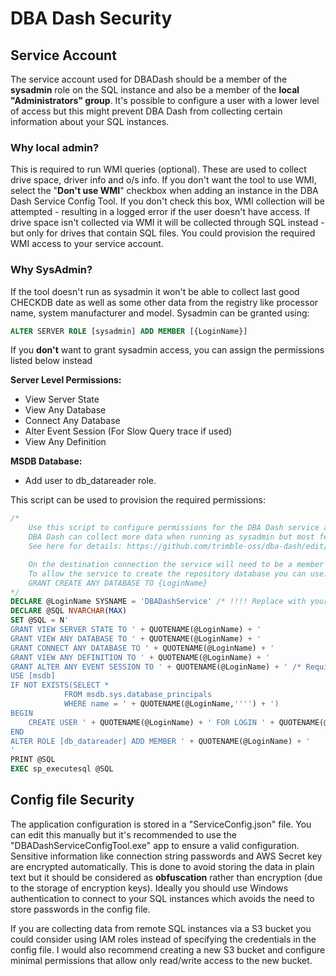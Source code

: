 # DBA Dash Security

## Service Account
The service account used for DBADash should be a member of the **sysadmin** role on the SQL instance and also be a member of  the **local "Administrators" group**.  It's possible to configure a user with a lower level of access but this might prevent DBA Dash from collecting certain information about your SQL instances.

### Why local admin?  
This is required to run WMI queries (optional).  These are used to collect drive space, driver info and o/s info.  If you don't want the tool to use WMI, select the "**Don't use WMI**" checkbox when adding an instance in the DBA Dash Service Config Tool. If you don't check this box, WMI collection will be attempted - resulting in a logged error if the user doesn't have access.  If drive space isn't collected via WMI it will be collected through SQL instead - but only for drives that contain SQL files. You could provision the required WMI access to your service account.  

### Why SysAdmin?

If the tool doesn't run as sysadmin it won't be able to collect last good CHECKDB date as well as some other data from the registry like processor name, system manufacturer and model.  Sysadmin can be granted using:

````SQL
ALTER SERVER ROLE [sysadmin] ADD MEMBER [{LoginName}]
````

If you **don't** want to grant sysadmin access, you can assign the permissions listed below instead

**Server Level Permissions:**
* View Server State
* View Any Database
* Connect Any Database
* Alter Event Session (For Slow Query trace if used)
* View Any Definition

**MSDB Database:**
* Add user to db_datareader role.

This script can be used to provision the required permissions:
````SQL
/*
	Use this script to configure permissions for the DBA Dash service account if you don't want to use the sysadmin server role.
	DBA Dash can collect more data when running as sysadmin but most features and functionallity will work with a more limited account
	See here for details: https://github.com/trimble-oss/dba-dash/edit/main/Docs/Security.md

	On the destination connection the service will need to be a member of db_owner role on the repository database
	To allow the service to create the repository database you can use:
	GRANT CREATE ANY DATABASE TO {LoginName}
*/
DECLARE @LoginName SYSNAME = 'DBADashService' /* !!!! Replace with your own service login !!!! */
DECLARE @SQL NVARCHAR(MAX)
SET @SQL = N'
GRANT VIEW SERVER STATE TO ' + QUOTENAME(@LoginName) + '
GRANT VIEW ANY DATABASE TO ' + QUOTENAME(@LoginName) + '
GRANT CONNECT ANY DATABASE TO ' + QUOTENAME(@LoginName) + '
GRANT VIEW ANY DEFINITION TO ' + QUOTENAME(@LoginName) + '
GRANT ALTER ANY EVENT SESSION TO ' + QUOTENAME(@LoginName) + ' /* Required if you want to use slow query capture */
USE [msdb]
IF NOT EXISTS(SELECT * 
			FROM msdb.sys.database_principals
			WHERE name = ' + QUOTENAME(@LoginName,'''') + ')
BEGIN
	CREATE USER ' + QUOTENAME(@LoginName) + ' FOR LOGIN ' + QUOTENAME(@LoginName) + '
END
ALTER ROLE [db_datareader] ADD MEMBER ' + QUOTENAME(@LoginName) + '
'
PRINT @SQL
EXEC sp_executesql @SQL
````

## Config file Security

The application configuration is stored in a "ServiceConfig.json" file.  You can edit this manually but it's recommended to use the "DBADashServiceConfigTool.exe" app to ensure a valid configuration.  Sensitive information like connection string passwords and AWS Secret key are encrypted automatically.  This is done to avoid storing the data in plain text but it should be considered as **obfuscation** rather than encryption (due to the storage of encryption keys).  Ideally you should use Windows authentication to connect to your SQL instances which avoids the need to store passwords in the config file.  

If you are collecting data from remote SQL instances via a S3 bucket you could consider using IAM roles instead of specifying the credentials in the config file.  I would also recommend creating a new S3 bucket and configure minimal permissions that allow only read/write access to the new bucket.

